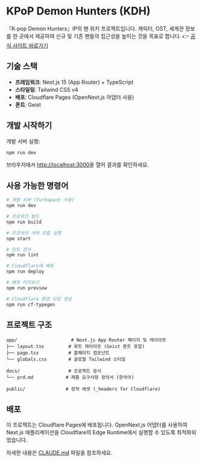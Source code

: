 # KPoP Demon Hunters (KDH)

『K‑pop Demon Hunters』IP의 팬 위키 프로젝트입니다. 캐릭터, OST, 세계관 정보를 한 곳에서 제공하여 신규 및 기존 팬들의 접근성을 높이는 것을 목표로 합니다.
👉 [공식 사이트 바로가기](https://kpopdemonhunters.net/)

## 기술 스택

- **프레임워크**: Next.js 15 (App Router) + TypeScript
- **스타일링**: Tailwind CSS v4
- **배포**: Cloudflare Pages (OpenNext.js 어댑터 사용)
- **폰트**: Geist

## 개발 시작하기

개발 서버 실행:

```bash
npm run dev
```

브라우저에서 [http://localhost:3000](http://localhost:3000)을 열어 결과를 확인하세요.

## 사용 가능한 명령어

```bash
# 개발 서버 (Turbopack 사용)
npm run dev

# 프로덕션 빌드
npm run build

# 프로덕션 서버 로컬 실행
npm start

# 린트 검사
npm run lint

# Cloudflare에 배포
npm run deploy

# 배포 미리보기
npm run preview

# Cloudflare 환경 타입 생성
npm run cf-typegen
```

## 프로젝트 구조

```
app/                    # Next.js App Router 페이지 및 레이아웃
├── layout.tsx         # 루트 레이아웃 (Geist 폰트 포함)
├── page.tsx           # 홈페이지 컴포넌트
└── globals.css        # 글로벌 Tailwind 스타일

docs/                  # 프로젝트 문서
└── prd.md            # 제품 요구사항 정의서 (한국어)

public/               # 정적 에셋 (_headers for Cloudflare)
```

## 배포

이 프로젝트는 Cloudflare Pages에 배포됩니다. OpenNext.js 어댑터를 사용하여 Next.js 애플리케이션을 Cloudflare의 Edge Runtime에서 실행할 수 있도록 최적화되었습니다.

자세한 내용은 [CLAUDE.md](./CLAUDE.md) 파일을 참조하세요.
